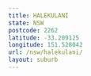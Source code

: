 ```yaml
---
title: HALEKULANI
state: NSW
postcode: 2262
latitude: -33.209125
longitude: 151.528042
url: /nsw/halekulani/
layout: suburb
---
```

